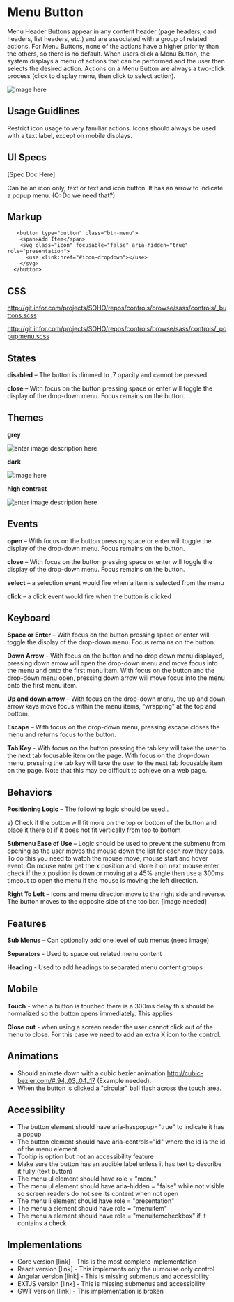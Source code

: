 # Menu Button

Menu Header Buttons appear in any content header (page headers, card headers, list headers, etc.) and are associated with a group of related actions. For Menu Buttons, none of the actions have a higher priority than the others, so there is no default. When users click a Menu Button, the system displays a menu of actions that can be performed and the user then selects the desired action. Actions on a Menu Button are always a two-click process (click to display menu, then click to select action).

![image here](http://git.infor.com/projects/SOHO/repos/controls/browse/specs/images/menubutton-darkui.png?at=ad9c7ab8492e24e1ff4d3c98908e7a8a14eef8f3&raw)


## Usage Guidlines

Restrict icon usage to very familiar actions. Icons should always be used with a text label, except on mobile displays.

## UI Specs

[Spec Doc Here]

Can be an icon only, text or text and icon button. It has an arrow to indicate a popup menu. (Q: Do we need that?)

## Markup

       <button type="button" class="btn-menu">
        <span>Add Item</span>
        <svg class="icon" focusable="false" aria-hidden="true" role="presentation">
          <use xlink:href="#icon-dropdown"></use>
        </svg>
      </button>

## CSS

http://git.infor.com/projects/SOHO/repos/controls/browse/sass/controls/_buttons.scss

http://git.infor.com/projects/SOHO/repos/controls/browse/sass/controls/_popupmenu.scss

## States

**disabled** – The button is dimmed to .7 opacity and cannot be pressed

**close** – With focus on the button pressing space or enter will toggle the display of the drop-down menu. Focus remains on the button.

## Themes

**grey**

![enter image description here](http://git.infor.com/projects/SOHO/repos/controls/browse/specs/images/menubutton-normal.png?at=ad9c7ab8492e24e1ff4d3c98908e7a8a14eef8f3&raw)

**dark**

![image here](http://git.infor.com/projects/SOHO/repos/controls/browse/specs/images/menubutton-darkui.png?at=ad9c7ab8492e24e1ff4d3c98908e7a8a14eef8f3&raw)

**high contrast**

![enter image description here](http://git.infor.com/projects/SOHO/repos/controls/browse/specs/images/menubutton-highcontrast.png?at=ad9c7ab8492e24e1ff4d3c98908e7a8a14eef8f3&raw)

## Events

**open** – With focus on the button pressing space or enter will toggle the display of the drop-down menu. Focus remains on the button.

**close** – With focus on the button pressing space or enter will toggle the display of the drop-down menu. Focus remains on the button.

**select** – a selection event would fire when a item is selected from the menu

**click** – a click event would fire when the button is clicked


## Keyboard

**Space or Enter** – With focus on the button pressing space or enter will toggle the display of the drop-down menu. Focus remains on the button.

**Down Arrow** -  With focus on the button and no drop down menu displayed, pressing down arrow will open the drop-down menu and move focus into the menu and onto the first menu item. With focus on the button and the drop-down menu open, pressing down arrow will move focus into the menu onto the first menu item.

**Up and down arrow** – With focus on the drop-down menu, the up and down arrow keys move focus within the menu items, “wrapping” at the top and bottom.

**Escape** – With focus on the drop-down menu, pressing escape closes the menu and returns focus to the button.

**Tab Key** - With focus on the button pressing the tab key will take the user to the next tab focusable item on the page. With focus on the drop-down menu, pressing the tab key will take the user to the next tab focusable item on the page. Note that this may be difficult to achieve on a web page.

## Behaviors

**Positioning Logic** – The following logic should be used..

a) Check if the button will fit more on the top or bottom of the button and place it there
b) if it does not fit vertically from top to bottom

**Submenu Ease of Use** – Logic should be used to prevent the submenu from opening as the user moves the mouse down the list for each row they pass. To do this you need to watch the mouse move, mouse start and hover event. On mouse enter get the x position and store it on next mouse enter check if the x position is down or moving at a 45% angle then use a 300ms timeout to open the menu if the mouse is moving the left direction.

**Right To Left** – Icons and menu direction move to the right side and reverse. The button moves to the opposite side of the toolbar.
[image needed]

## Features

**Sub Menus** – Can optionally add one level of sub menus (need image)

**Separators** - Used to space out related menu content

**Heading** - Used to add headings to separated menu content groups

## Mobile

**Touch** - when a button is touched there is a 300ms delay this should be normalized so the button opens immediately. This applies

**Close out** - when using a screen reader the user cannot click out of the menu to close. For this case we need to add an extra X icon to the control.

## Animations

 - Should animate down with a cubic bezier animation http://cubic-bezier.com/#.94,.03,.04,.17 (Example needed).
 - When the button is clicked a "circular" ball flash across the touch area.

## Accessibility

 - The button element should have aria-haspopup="true" to indicate it has a popup
 - The button element should have aria-controls="id" where the id is the id of the menu element
 - Tooltip is option but not an accessibility feature
 - Make sure the button has an audible label unless it has text to describe it fully (text button)
 - The menu ul element should have role = "menu"
 - The menu ul element should have aria-hidden = "false" while not visible so screen readers do not see its content when not open
 - The menu li element should have role = "presentation"
 - The menu a element should have role = "menuitem"
- The menu a element should have role = "menuitemcheckbox" if it contains a check

## Implementations

 - Core version [link] - This is the most complete implementation
 - React version [link] - This implements only the ui mouse only control
 - Angular version [link] - This is missing submenus and accessibility
 - EXTJS version [link] - This is missing submenus and accessibility
 - GWT version [link] - This implementation is broken

